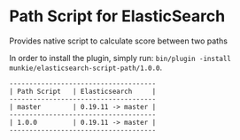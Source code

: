 Path Script for ElasticSearch
=============================

Provides native script to calculate score between two paths

In order to install the plugin, simply run: `bin/plugin -install munkie/elasticsearch-script-path/1.0.0`.

    -------------------------------------
    | Path Script   | Elasticsearch     |
    -------------------------------------
    | master        | 0.19.11 -> master |
    -------------------------------------
    | 1.0.0         | 0.19.11 -> master |
    -------------------------------------